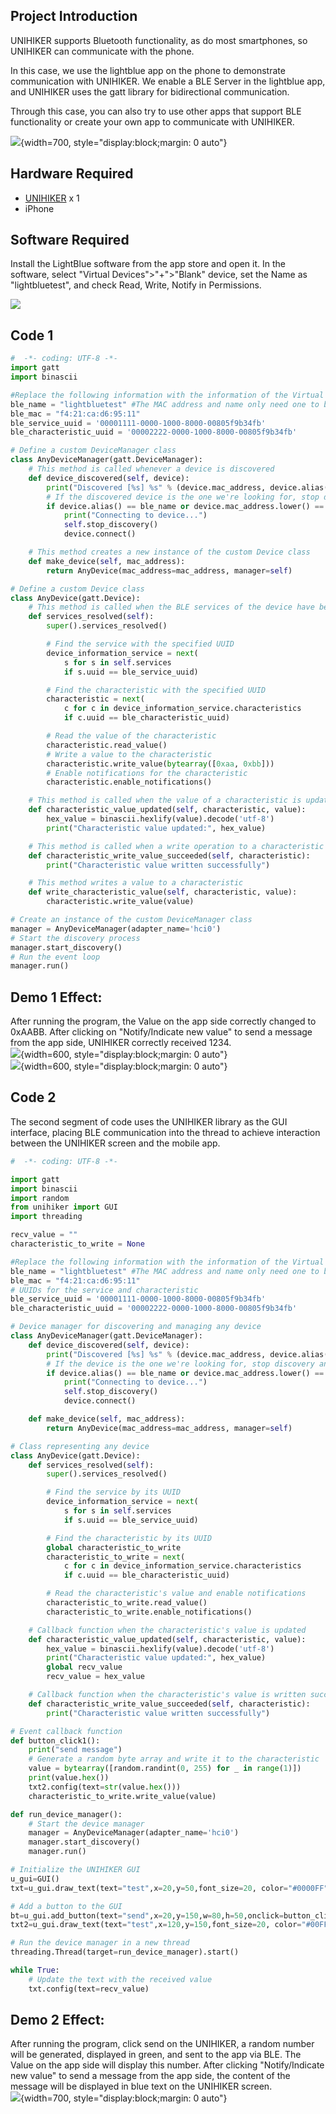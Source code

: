 ## **Project Introduction**
UNIHIKER supports Bluetooth functionality, as do most smartphones, so UNIHIKER can communicate with the phone.

In this case, we use the lightblue app on the phone to demonstrate communication with UNIHIKER. We enable a BLE Server in the lightblue app, and UNIHIKER uses the gatt library for bidirectional communication.

Through this case, you can also try to use other apps that support BLE functionality or create your own app to communicate with UNIHIKER.

![](img/10_Bluetooth_Unihiker2BLEAPP/demo2.png){width=700, style="display:block;margin: 0 auto"}   

## **Hardware Required**

- [UNIHIKER](https://www.dfrobot.com/product-2691.html) x 1
- iPhone

## **Software Required**
Install the LightBlue software from the app store and open it. In the software, select "Virtual Devices">"+">"Blank" device, set the Name as "lightbluetest", and check Read, Write, Notify in Permissions.  

![](img/10_Bluetooth_Unihiker2BLEAPP/lightbluesetting.png)


## **Code 1**


```python
#  -*- coding: UTF-8 -*-
import gatt
import binascii

#Replace the following information with the information of the Virtual Devices you created in your lightblue software.
ble_name = "lightbluetest" #The MAC address and name only need one to be correct.
ble_mac = "f4:21:ca:d6:95:11"
ble_service_uuid = '00001111-0000-1000-8000-00805f9b34fb' 
ble_characteristic_uuid = '00002222-0000-1000-8000-00805f9b34fb'

# Define a custom DeviceManager class
class AnyDeviceManager(gatt.DeviceManager):
    # This method is called whenever a device is discovered
    def device_discovered(self, device):
        print("Discovered [%s] %s" % (device.mac_address, device.alias()))
        # If the discovered device is the one we're looking for, stop discovery and connect
        if device.alias() == ble_name or device.mac_address.lower() == ble_mac.lower() : 
            print("Connecting to device...")
            self.stop_discovery()
            device.connect()

    # This method creates a new instance of the custom Device class
    def make_device(self, mac_address):
        return AnyDevice(mac_address=mac_address, manager=self)

# Define a custom Device class
class AnyDevice(gatt.Device):
    # This method is called when the BLE services of the device have been resolved
    def services_resolved(self):
        super().services_resolved()

        # Find the service with the specified UUID
        device_information_service = next(
            s for s in self.services
            if s.uuid == ble_service_uuid) 

        # Find the characteristic with the specified UUID
        characteristic = next(
            c for c in device_information_service.characteristics
            if c.uuid == ble_characteristic_uuid) 

        # Read the value of the characteristic
        characteristic.read_value()
        # Write a value to the characteristic
        characteristic.write_value(bytearray([0xaa, 0xbb]))
        # Enable notifications for the characteristic
        characteristic.enable_notifications()

    # This method is called when the value of a characteristic is updated
    def characteristic_value_updated(self, characteristic, value):
        hex_value = binascii.hexlify(value).decode('utf-8')
        print("Characteristic value updated:", hex_value)

    # This method is called when a write operation to a characteristic has succeeded
    def characteristic_write_value_succeeded(self, characteristic):
        print("Characteristic value written successfully")

    # This method writes a value to a characteristic
    def write_characteristic_value(self, characteristic, value):
        characteristic.write_value(value)

# Create an instance of the custom DeviceManager class
manager = AnyDeviceManager(adapter_name='hci0')
# Start the discovery process
manager.start_discovery()
# Run the event loop
manager.run()

```

## **Demo 1 Effect:**
After running the program, the Value on the app side correctly changed to 0xAABB. After clicking on "Notify/Indicate new value" to send a message from the app side, UNIHIKER correctly received 1234.  
![](img/10_Bluetooth_Unihiker2BLEAPP/lightbluesendmessage.png){width=600, style="display:block;margin: 0 auto"}      
![](img/10_Bluetooth_Unihiker2BLEAPP/unihikerrecv.png){width=600, style="display:block;margin: 0 auto"}          


## **Code 2**

The second segment of code uses the UNIHIKER library as the GUI interface, placing BLE communication into the thread to achieve interaction between the UNIHIKER screen and the mobile app.

```python
#  -*- coding: UTF-8 -*-

import gatt
import binascii
import random
from unihiker import GUI
import threading

recv_value = ""
characteristic_to_write = None

#Replace the following information with the information of the Virtual Devices you created in your lightblue software.
ble_name = "lightbluetest" #The MAC address and name only need one to be correct.
ble_mac = "f4:21:ca:d6:95:11"
# UUIDs for the service and characteristic
ble_service_uuid = '00001111-0000-1000-8000-00805f9b34fb'
ble_characteristic_uuid = '00002222-0000-1000-8000-00805f9b34fb'

# Device manager for discovering and managing any device
class AnyDeviceManager(gatt.DeviceManager):
    def device_discovered(self, device):
        print("Discovered [%s] %s" % (device.mac_address, device.alias()))
        # If the device is the one we're looking for, stop discovery and connect to the device
        if device.alias() == ble_name or device.mac_address.lower() == ble_mac.lower() : 
            print("Connecting to device...")
            self.stop_discovery()
            device.connect()

    def make_device(self, mac_address):
        return AnyDevice(mac_address=mac_address, manager=self)

# Class representing any device
class AnyDevice(gatt.Device):
    def services_resolved(self):
        super().services_resolved()

        # Find the service by its UUID
        device_information_service = next(
            s for s in self.services
            if s.uuid == ble_service_uuid) 

        # Find the characteristic by its UUID
        global characteristic_to_write
        characteristic_to_write = next(
            c for c in device_information_service.characteristics
            if c.uuid == ble_characteristic_uuid) 

        # Read the characteristic's value and enable notifications
        characteristic_to_write.read_value()
        characteristic_to_write.enable_notifications()

    # Callback function when the characteristic's value is updated
    def characteristic_value_updated(self, characteristic, value):
        hex_value = binascii.hexlify(value).decode('utf-8')
        print("Characteristic value updated:", hex_value)
        global recv_value
        recv_value = hex_value

    # Callback function when the characteristic's value is written successfully
    def characteristic_write_value_succeeded(self, characteristic):
        print("Characteristic value written successfully")

# Event callback function
def button_click1():
    print("send message")
    # Generate a random byte array and write it to the characteristic
    value = bytearray([random.randint(0, 255) for _ in range(1)])
    print(value.hex())
    txt2.config(text=str(value.hex()))
    characteristic_to_write.write_value(value)

def run_device_manager():
    # Start the device manager
    manager = AnyDeviceManager(adapter_name='hci0')
    manager.start_discovery()
    manager.run()

# Initialize the UNIHIKER GUI
u_gui=GUI()
txt=u_gui.draw_text(text="test",x=20,y=50,font_size=20, color="#0000FF")

# Add a button to the GUI
bt=u_gui.add_button(text="send",x=20,y=150,w=80,h=50,onclick=button_click1)
txt2=u_gui.draw_text(text="test",x=120,y=150,font_size=20, color="#00FF00")

# Run the device manager in a new thread
threading.Thread(target=run_device_manager).start()

while True:
    # Update the text with the received value
    txt.config(text=recv_value)

```

## **Demo 2 Effect:**
After running the program, click send on the UNIHIKER, a random number will be generated, displayed in green, and sent to the app via BLE. The Value on the app side will display this number. After clicking "Notify/Indicate new value" to send a message from the app side, the content of the message will be displayed in blue text on the UNIHIKER screen.  
![](img/10_Bluetooth_Unihiker2BLEAPP/demo2.png){width=700, style="display:block;margin: 0 auto"}   


